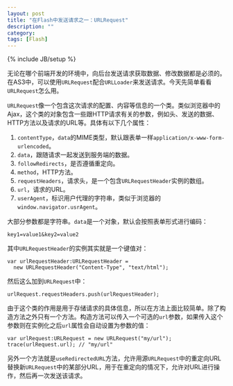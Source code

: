 ```yaml
---
layout: post
title: "在Flash中发送请求之一：URLRequest"
description: ""
category: 
tags: [Flash]
---
```

{% include JB/setup %}

无论在哪个前端开发的环境中，向后台发送请求获取数据、修改数据都是必须的。在AS3中，可以使用`URLRequest`配合`URLLoader`来发送请求。今天先简单看看`URLRequest`怎么用。

`URLRequest`像一个包含这次请求的配置、内容等信息的一个类。类似浏览器中的Ajax，这个类的对象包含一些跟HTTP请求有关的参数，例如头、发送的数据、HTTP方法以及请求的URL等。具体有以下几个属性：

1. `contentType`，`data`的MIME类型，默认跟表单一样`application/x-www-form-urlencoded`。
2. `data`，跟随请求一起发送到服务端的数据。
3. `followRedirects`，是否遵循重定向。
4. `method`，HTTP方法。
5. `requestHeaders`，请求头，是一个包含`URLRequestHeader`实例的数组。
6. `url`，请求的URL。
7. `userAgent`，标识用户代理的字符串，类似于浏览器的`window.navigator.usrAgent`。

大部分参数都是字符串。`data`是一个对象，默认会按照表单形式进行编码：

    key1=value1&key2=value2

其中`URLRequestHeader`的实例其实就是一个键值对：

    var urlRequestHeader:URLRequestHeader = 
      new URLRequestHeader("Content-Type", "text/html");

然后这么加到`URLRequest`中：

    urlRequest.requestHeaders.push(urlRequestHeader);

由于这个类的作用是用于存储请求的具体信息，所以在方法上面比较简单。除了构造方法之外只有一个方法。构造方法可以传入一个可选的`url`参数，如果传入这个参数则在实例化之后`url`属性会自动设置为参数的值：

    var urlRequest:URLRequest = new URLRequest("my/url");
    trace(urlRequest.url); // "my/url"

另外一个方法就是`useRedirectedURL`方法，允许用源`URLRequest`中的重定向URL替换新`URLRequest`中的某部分URL，用于在重定向的情况下，允许对URL进行操作，然后再一次发送该请求。
